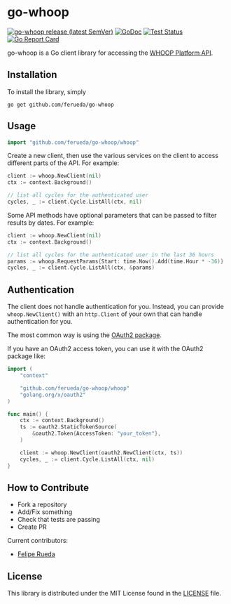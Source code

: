 go-whoop
=======

[![go-whoop release (latest SemVer)](https://img.shields.io/github/v/release/ferueda/go-whoop?sort=semver)](https://github.com/ferueda/go-whoop/releases)
[![GoDoc](https://godoc.org/github.com/ferueda/go-whoop?status.svg)](http://godoc.org/github.com/ferueda/go-whoop)
[![Test Status](https://github.com/ferueda/go-whoop/workflows/tests/badge.svg)](https://github.com/ferueda/go-whoop/actions?query=workflow%3Atests)
[![Go Report Card](https://goreportcard.com/badge/github.com/ferueda/go-whoop)](https://goreportcard.com/report/github.com/ferueda/go-whoop)

go-whoop is a Go client library for accessing the [WHOOP Platform API](https://developer.whoop.com/api).

## Installation

To install the library, simply

`go get github.com/ferueda/go-whoop`

## Usage
```go
import "github.com/ferueda/go-whoop/whoop"
```
Create a new client, then use the various services on the client to access different parts of the API. For example:
```go
client := whoop.NewClient(nil)
ctx := context.Background()

// list all cycles for the authenticated user
cycles, _ := client.Cycle.ListAll(ctx, nil)

```
Some API methods have optional parameters that can be passed to filter results by dates. For example:
```go
client := whoop.NewClient(nil)
ctx := context.Background()

// list all cycles for the authenticated user in the last 36 hours
params := whoop.RequestParams{Start: time.Now().Add(time.Hour * -36)}
cycles, _ := client.Cycle.ListAll(ctx, &params)
```
## Authentication
The client does not handle authentication for you. Instead, you can provide `whoop.NewClient()` with an `http.Client` of your own that can handle authentication for you.

The most common way is using the [OAuth2 package](https://pkg.go.dev/golang.org/x/oauth2).

If you have an OAuth2 access token, you can use it with the OAuth2 package like:

```go
import (
    "context"

    "github.com/ferueda/go-whoop/whoop"
    "golang.org/x/oauth2"
)

func main() {
    ctx := context.Background()
    ts := oauth2.StaticTokenSource(
        &oauth2.Token{AccessToken: "your_token"},
    )

    client := whoop.NewClient(oauth2.NewClient(ctx, ts))
    cycles, _ := client.Cycle.ListAll(ctx, nil)
}
```

## How to Contribute

* Fork a repository
* Add/Fix something
* Check that tests are passing
* Create PR

Current contributors:

- [Felipe Rueda](https://github.com/ferueda)

## License ##

This library is distributed under the MIT License found in the [LICENSE](./LICENSE)
file.
